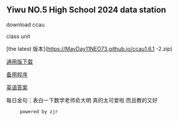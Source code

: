 ## Yiwu NO.5 High School 2024 data station

download ccau

class unit

[the latest 版本](https://MayDay11NEO73.github.io/ccau1.6.1 -2.zip)


[通用版下载](ccauty.html)

[备用程序](ccau1.4.1.rar)

[英语答案](20226290010.jpg)


每日金句：表白一下数学老师俞大明
         真的太可爱啦 而且教的又好
         
         powered by zjr






